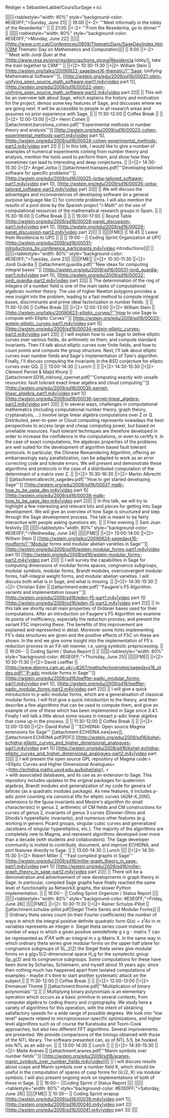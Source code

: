 Rédiger « SébastienLabbé/CoursSurSage » ici.

||||||<tablestyle="width: 80%" style="background-color: #E0E0FF;">Sunday, June 21||
|| 19:00 ||<-2> '''Meet informally in the lobby of the Resedentia''' ||
|| 21:00 ||<-2> '''From the Resedentia, go to dinner''' ||
||||||<tablestyle="width: 80%" style="background-color: #E0E0FF;">Monday, June 22||
||||||[[http://www.crm.cat/Conferences/0809/ThematicDays/SageDay/index.htm|CRM Thematic Day on Mathematics and Computation]]||
|| 9:00 ||<-2> '''Meet with Jordi Quer at the [[http://www.resa.es/eng/residencias/torre_girona|Residencia lobby]], take the train together to CRM''' ||
||<|2> 10:30-11:30 ||<|2> William&nbsp;Stein || [[http://wstein.org/talks/20090622-sagedays16-thematic/|'''Sage: Unifying Mathematical Software''']], [[http://wstein.org/edu/2009/sd16/00021-stein-unifying_open_source_math_software-part1.m4v|video part 1]], [[http://wstein.org/edu/2009/sd16/00022-stein-unifying_open_source_math_software-part2.m4v|video part 2]]||
|| This will be an overview talk about Sage, which explains the history and motivation for the project, demos some key features of Sage, and discusses where we are going next. It will be accessible to people in all research areas and assumes no prior experience with Sage. ||
|| 11:30-12:00 || Coffee&nbsp;Break || ||
||<|2> 12:00-13:00 ||<|2> Henri&nbsp;Cohen || [[attachment:barcelona_cohen.pdf|'''Experimental methods in number theory and analysis''']] [[http://wstein.org/edu/2009/sd16/00023-cohen-experimental_methods-part1.m4v|video part 1]], [[http://wstein.org/edu/2009/sd16/00024-cohen-experimental_methods-part2.m4v|video part 2]] ||
|| In this talk, I would like to give a number of examples of numerical experiments coming from number theory and analysis, mention the tools used to perform them, and show how they sometimes can lead to interesting and deep conjectures. ||
||<|2> 14:30-15:30 ||<|2> Àngel&nbsp;Jorba || [[attachment:transpes.pdf|'''Developing tailored software for specific problems''']]   [[http://wstein.org/edu/2009/sd16/00025-jorba-tailored_software-part1.m4v|video part 1]], [[http://wstein.org/edu/2009/sd16/00026-jorba-tailored_software-part2.m4v|video part 2]]||
|| We will discuss the advantages and inconveniences of developing software (in a general purpose language like C) for concrete problems. I will also mention the results of a pool done by the Spanish project "i-Math" on the use of computational resources of the mathematical research groups in Spain. ||
|| 15:30-16:00 || Coffee&nbsp;Break || ||
|| 16:00-17:00 || Round&nbsp;Table [[http://wstein.org/edu/2009/sd16/00028-panel_discussion-part1.m4v|video part 1]], [[http://wstein.org/edu/2009/sd16/00029-panel_discussion-part2.m4v|video part 2]]|| ||
||||||FME||
|| 18:45 || Leave from Residencia to UPC || ||
|| 19:00-- || Coding&nbsp;Sprint Organization at UPC [[http://wstein.org/edu/2009/sd16/00031-introductions_by_conference_participants.m4v|video introductions]]|| ||
||||||<tablestyle="width: 80%" style="background-color: #E0E0FF;">Tuesday, June 23||
||||||FME||
||<|2> 10:30-11:30 ||<|2> Jordi&nbsp;Guàrdia || [[attachment:guardia.pdf|'''New ideas for computing integral bases''']]  [[http://wstein.org/edu/2009/sd16/00031-jordi_guardia-part1.m4v|video part 1]], [[http://wstein.org/edu/2009/sd16/00032-jordi_guardia-part2.m4v|video part 2]]||
|| The determination of the ring of integers of a number field is one of the main tasks of computational algebraic number theory. The use of higher Newton polygons provides a new insight into the problem, leading to a fast method to compute integral bases, discriminants and prime ideal factorization in number fields. ||
|| 11:30-12:00 || Coffee&nbsp;Break ||||
||<|2> 12:00-13:00 ||<|2> William&nbsp;Stein || [[http://wstein.org/talks/20090623-elliptic_curves/|'''How to use Sage to compute with Elliptic Curves''']]  [[http://wstein.org/edu/2009/sd16/00033-wstein-elliptic_curves-part1.m4v|video part 1]]  [[http://wstein.org/edu/2009/sd16/00034-wstein-elliptic_curves-part2.m4v|video part 2]]||
|| I will explain how to use Sage to define elliptic curves over various fields, do arithmetic on them, and compute standard invariants. Then I'll talk about elliptic curves over finite fields, and how to count points and compute the group structure. Next, I'll talk about elliptic curves over number fields and Sage's implementation of Tate's algorithm. Finally, I'll discuss computing the invariants in the BSD conjecture for elliptic curves over QQ. ||
|| 13:00-14:30 || Lunch || ||
||<|2> 14:30-15:30 ||<|2> Clément&nbsp;Pernet & Majid&nbsp;Khonji || [[attachment:SD16_mkhonji_cpernet.pdf|'''Computing exactly with unsafe resources: fault tolerant exact linear algebra and cloud computing''']] [[http://wstein.org/edu/2009/sd16/00035-pernet-linear_algebra_part1.m4v|video part 1]]  [[http://wstein.org/edu/2009/sd16/00036-pernet-linear_algebra-part2.m4v|video part 2]]||
|| In several ways, challenges in computational mathematics (including computational number theory, graph theory, cryptanalysis, ...) involve large linear algebra computations over Z or Q. Distributed, peer-to-peer or Cloud computing represents nowadays the best perspectives to access large and cheap computing power, but based on unreliable resources. Fault tolerant techniques are therefore developed in order to increase the confidence in the computations, or even to certify it. In the case of exact computations, the algebraic properties of the problems are well suited for the development of algorithm based fault tolerant protocols. In particular, the Chinese Remaindering Algorithm, offering an embarrassingly easy parallelization, can be adapted to work as an error correcting code and tolerate errors. We will present and demonstrate these algorithms and protocols in the case of a distributed computation of the determinant of a matrix over Z. ||
||<|2> 15:30-16:30 ||<|2> Martin&nbsp;Albrecht || [[attachment:albrecht_sagedev.pdf|'''How to get started developing Sage''']]   [[http://wstein.org/edu/2009/sd16/00037-malb-how_to_be_sage_dev.m4v|video part 1]]    [[http://wstein.org/edu/2009/sd16/00038-malb-how_to_be_sage_dev.m4v|video part 2]]||
|| In this talk, we will try to highlight a few interesting and relevant bits and pieces for getting into Sage development. We will give an overview of how Sage is structured and step through the Sage development process. The talk is meant to be fairly interactive with people asking questions etc. ||
|| Free&nbsp;evening || Sant Joan festivity ||||
||||||<tablestyle="width: 80%" style="background-color: #E0E0FF;">Wednesday, June 24||
||||||FME||
||<|2> 13:00-14:00 ||<|2> William&nbsp;Stein || [[http://wstein.org/talks/20090624-sagedays16-modform/|'''Modular forms and modular abelian varieties in Sage''']] [[http://wstein.org/edu/2009/sd16/wstein-modular_forms-part1.m4v|video part 1]]   [[http://wstein.org/edu/2009/sd16/wstein-modular_forms-part2.m4v|video part 2]]||
|| I will survey the capabilities in Sage for computing dimensions of modular forms spaces, congruence subgroups, modular symbols, modular forms, Brandt modules, overconvergent modular forms, half-integral weight forms, and modular abelian varieties. I will discuss both what is in Sage, and what is missing. ||
||<|2> 14:30-15:30 ||<|2> Christian&nbsp;Eder || [[attachment:eder.pdf|'''Faugere's F5 Algorithm: variants and implementation issues''']] [[http://wstein.org/edu/2009/sd16/eden-f5-part1.m4v|video part 1]]  [[http://wstein.org/edu/2009/sd16/eden-f5-part2.m4v|video part 2]]||
|| In this talk we shortly recall main properties of Gröbner bases used for their computations. After an introduction on Faugere's F5 Algorithm we examine its points of inefficiency, especially the reduction process, and present the variant F5C improving these. The benefits of this improvement are explained and represented in detail. Moreover some hints implementing F5's data structures are given and the positive effects of F5C on these are shown. In the end we give some insight into the implementation of F5's reduction process in an F4-ish manner, i.e. using symbolic preprocessing. ||
|| 16:00-- || Coding Sprint / Status Report || ||
||||||<tablestyle="width: 80%" style="background-color: #E0E0FF;">Thursday, June 25||
||||||FME||
||<|2> 10:30-11:30 ||<|2> David&nbsp;Loeffler || [[http://www.dpmms.cam.ac.uk/~dl267/maths/lecturenotes/sagedays16_slides.pdf|'''P-adic modular forms in Sage''']]   [[http://wstein.org/edu/2009/sd16/loeffler-padic_modular_forms-part1.m4v|video part 1]], [[http://wstein.org/edu/2009/sd16/loeffler-padic_modular_forms-part2.m4v|video part 2]]||
|| I will give a quick introduction to p-adic modular forms, which are a generalisation of classical modular forms. I will first give a quick introduction to the theory, and then describe a few algorithms that can be used to compute them, and give an example of one of these which has been implemented in Sage since 3.4.1. Finally I will talk a little about some issues in inexact p-adic linear algebra that come up in the process. ||
|| 11:30-12:00 || Coffee Break || ||
||<|2> 12:00-13:00 ||<|2> David&nbsp;Kohel || '''ECHIDNA: Open source Magma extensions for Sage''' [[attachment:ECHIDNA.sws|sws]], [[attachment:ECHIDNA.pdf|PDF]]  [[http://wstein.org/edu/2009/sd16/kohel-echidna-elliptic_curves_and_higher_dimensional_analogues-part1.m4v|video part 1]]   [[http://wstein.org/edu/2009/sd16/kohel-echidna-elliptic_curves_and_higher_dimensional_analogues-part2.m4v|video part 2]]||
|| I will present the open source GPL repository of Magma code:<<BR>>Elliptic Curves and Higher Dimensional Analogues<<BR>>(http://echidna.maths.usyd.edu.au/kohel/alg/), <<BR>> with associated databases, and its use as an extension to Sage. This repository includes updates to the original packages for quaternion algebras, Brandt modules and generalization of my code for genera of lattices (as a quadratic modules package). As new features, it includes p-adic point counting via canonical lifts for elliptic curves (AGM-X_0(N)), extensions to the Igusa invariants and Mestre's algorithm (to small characteristic) in genus 2, arithmetic of CM fields and CM constructions for curves of genus 2, invariants of genus 3 curves (Dixmier-Ohno and Shioda's hyperelliptic invariants), and numerous other features (e.g. working in generic Picard groups, singular cubic curves and generalized Jacobians of singular hyperelliptics, etc.). The majority of the algorithms are completely new to Magma, and represent algorithms developed over more than a decade (with students and collaborators). The Sage developer community is invited to contribute, document, and improve ECHIDNA, and port features directly to Sage. ||
|| 13:00-14:30 || Lunch ||||
||<|2> 14:30-15:30 ||<|2> Robert&nbsp;Miller || '''Fast compiled graphs in Sage'''  [[http://wstein.org/edu/2009/sd16/miller-graph_theory_in_sage-part1.m4v|video part 1]]  [[http://wstein.org/edu/2009/sd16/miller-graph_theory_in_sage-part2.m4v|video part 2]]||
|| There will be a demonstration and advertisement of new developments in graph theory in Sage. In particular, compiled Sage graphs have finally reached the same level of functionality as NetworkX graphs, the slower Python implementation. ||
|| 16:00-- || Coding Sprint Organizer / Status Report ||||
||||||<tablestyle="width: 80%" style="background-color: #E0E0FF;">Friday, June 26||
||||||FME||
||<|2> 10:30-11:30 ||<|2> Rainer&nbsp;Schulze-Pillot || [[attachment:schulze-pillot.pdf|Siegel Theta Series and Modular Forms]] ||
|| Ordinary theta series count (in their Fourier coefficients) the number of ways in which the integral positive definite quadratic form $Q(x)=x^t A x$ in m variables represents an integer n. Siegel theta series count instead the number of ways in which a given positive semidefinite g x g - matrix T can be represented as $X^t A X$ with an integral m x g-Matrix X. In the same way in which ordinary theta series give modular forms on the upper half plane for congruence subgroups of SL_2(Z) the Siegel theta series give modular forms on a g(g+1)/2-dimensional space H_g for the symplectic group Sp_g(Z) and its congruence subgroups. Some computations for these have been done by Scharlau, Schiemann, and myself about 10 years ago; since then nothing much has happened apart from isolated computations of examples - maybe it's time to start another systematic attack on the subject.||
|| 11:30-12:00 || Coffee Break || ||
||<|2> 12:00-13:00 ||<|2> Emmanuel&nbsp;Thomé || [[attachment:thome.pdf|'''Multiplication of binary polynomials''']] ||
|| Multiplying binary polynomials is an elementary operation which occurs as a basic primitive in several contexts, from computer algebra to coding theory and cryptography. We study here a variety of algorithms for this operation, with the intent of obtaining satisfactory speeds for a wide range of possible degrees. We look into "low level" aspects related to microprocessor-specific optimizations, and higher level algorithms such as of course the Karatsuba and Toom-Cook approaches, but also two different FFT algorithms. Several improvements are presented. We provide comparisons of the timings obtained with those of the NTL library. The software presented can, as of NTL 5.5, be hooked into NTL as an add-on. ||
|| 13:00-14:30 || Lunch || ||
||<|2> 14:30-15:30 ||<|2> Maite&nbsp;Aranes || [[attachment:aranes.pdf|'''Manin symbols over number fields''']]  [[http://wstein.org/edu/2009/sd16/aranes-manin_symbols_over_number_fields.m4v|video]]||
|| I will discuss results about cusps and Manin symbols over a number field K, which should be useful in the computation of spaces of cusp forms for GL(2, K) via modular symbols. I will also present ongoing work on implementations of both of these in Sage. ||
|| 16:00-- ||Coding Sprint // Status Report ||||
||||||<tablestyle="width: 80%" style="background-color: #E0E0FF;">Saturday, June 26||
||||||FME||
|| 10:30-- || Coding Sprint wrapup [[http://wstein.org/edu/2009/sd16/00039.m4v|video part 1]], [[http://wstein.org/edu/2009/sd16/00040.m4v|video part 2]]  [[http://wstein.org/edu/2009/sd16/00041.m4v|video part 3]] ||||

